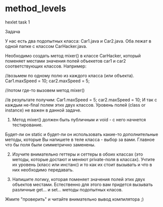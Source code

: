 # method_levels
hexlet task 1

Задача

У нас есть два подопытных класса: Car1.java и Car2.java. Оба лежат в одной папке с классом CarHacker.java.

Необходимо создать метод mixer() в классе CarHacker, который поменяет местами значения полей объекетов car1 и car2 соответствующих классов. Например:

//возьмем по одному полю из каждого класса (или объекта).
Car1.maxSpeed = 10;
car2.maxSpeed = 5;

//потом где-то вызовем метод mixer()

//в результате получим:
Car1.maxSpeed = 5;
car2.maxSpeed = 10;
И так с каждым не-final полем этих двух классов. Уровень полей (class or instance) не важен в данной задаче.

1) Метод mixer() должен быть публичным и void - с него начнется тестирование.

Будет-ли он static и будет-ли он использовать какие-то дополнительные методы, которые Вы напишете в теле класса - выбор за вами. Главное что бы поля были симметрично заменены.

2) Изучите внимательно геттеры и сеттеры в обоих классах (это методы, которые достают и меняют private-поля в классах). Учтите их уровень (класс или инстанс) и то как их стоит вызывать и что в них необходимо передавать.

3) Напишите логику, которая поменяет значения полей этих двух объектов местами. Естественно для этого вам придется вызывать различные get... и set... методы подопытных класов.

Жмите "проверить" и читайте внимательно вывод компилятора ;)
